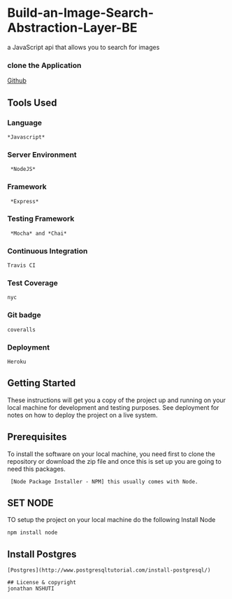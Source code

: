 # Build-an-Image-Search-Abstraction-Layer-BE

a JavaScript api that allows you to search for images

### clone the Application

[Github](https://github.com/nshutijonathan/Build-an-Image-Search-Abstraction-Layer-BE)

## Tools Used

### Language

```
*Javascript*
```

### Server Environment

```
 *NodeJS*
```

### Framework

```
 *Express*
```

### Testing Framework

```
 *Mocha* and *Chai*
```

### Continuous Integration

```
Travis CI
```

### Test Coverage

```
nyc
```

### Git badge

```
coveralls
```

### Deployment

```
Heroku
```

## Getting Started

These instructions will get you a copy of the project up and running on your local machine for development and testing purposes. See deployment for notes on how to deploy the project on a live system.

## Prerequisites

To install the software on your local machine, you need first to clone the repository or download the zip file and once this is set up you are going to need this packages.

```
 [Node Package Installer - NPM] this usually comes with Node.
```

## SET NODE

TO setup the project on your local machine do the following
Install Node

```
npm install node
```

## Install Postgres

```
[Postgres](http://www.postgresqltutorial.com/install-postgresql/)

## License & copyright
jonathan NSHUTI
```

